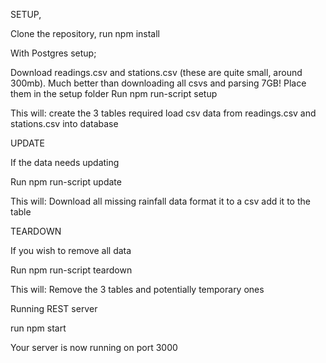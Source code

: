 SETUP,

Clone the repository, run npm install

With Postgres setup;

Download readings.csv and stations.csv (these are quite small, around 300mb). Much better than downloading all csvs and parsing 7GB! Place them in the setup folder
Run npm run-script setup

  This will:
    create the 3 tables required
    load csv data from readings.csv and stations.csv into database

UPDATE

If the data needs updating

Run npm run-script update

  This will:
    Download all missing rainfall data
    format it to a csv
    add it to the table

TEARDOWN

If you wish to remove all data

Run npm run-script teardown

  This will:
    Remove the 3 tables and potentially temporary ones

Running REST server

  run
    npm start

  Your server is now running on port 3000

